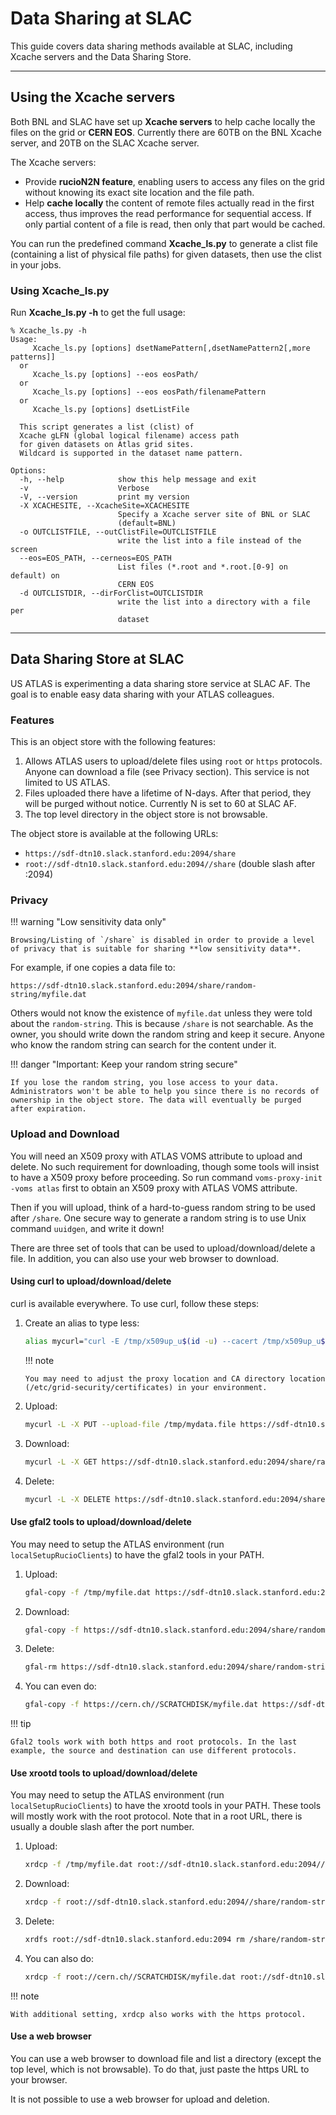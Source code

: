 # Data Sharing at SLAC

This guide covers data sharing methods available at SLAC, including Xcache
servers and the Data Sharing Store.

---

## Using the Xcache servers

Both BNL and SLAC have set up **Xcache servers** to help cache locally the files
on the grid or **CERN EOS**. Currently there are 60TB on the BNL Xcache server,
and 20TB on the SLAC Xcache server.

The Xcache servers:

- Provide **rucioN2N feature**, enabling users to access any files on the grid
  without knowing its exact site location and the file path.
- Help **cache locally** the content of remote files actually read in the first
  access, thus improves the read performance for sequential access. If only
  partial content of a file is read, then only that part would be cached.

You can run the predefined command **Xcache_ls.py** to generate a clist file
(containing a list of physical file paths) for given datasets, then use the
clist in your jobs.

### Using Xcache_ls.py

Run **Xcache_ls.py -h** to get the full usage:

```
% Xcache_ls.py -h
Usage:
     Xcache_ls.py [options] dsetNamePattern[,dsetNamePattern2[,more patterns]]
  or
     Xcache_ls.py [options] --eos eosPath/
  or
     Xcache_ls.py [options] --eos eosPath/filenamePattern
  or
     Xcache_ls.py [options] dsetListFile

  This script generates a list (clist) of
  Xcache gLFN (global logical filename) access path
  for given datasets on Atlas grid sites.
  Wildcard is supported in the dataset name pattern.

Options:
  -h, --help            show this help message and exit
  -v                    Verbose
  -V, --version         print my version
  -X XCACHESITE, --XcacheSite=XCACHESITE
                        Specify a Xcache server site of BNL or SLAC
                        (default=BNL)
  -o OUTCLISTFILE, --outClistFile=OUTCLISTFILE
                        write the list into a file instead of the screen
  --eos=EOS_PATH, --cerneos=EOS_PATH
                        List files (*.root and *.root.[0-9] on default) on
                        CERN EOS
  -d OUTCLISTDIR, --dirForClist=OUTCLISTDIR
                        write the list into a directory with a file per
                        dataset
```

---

## Data Sharing Store at SLAC

US ATLAS is experimenting a data sharing store service at SLAC AF. The goal is
to enable easy data sharing with your ATLAS colleagues.

### Features

This is an object store with the following features:

1. Allows ATLAS users to upload/delete files using `root` or `https` protocols.
   Anyone can download a file (see Privacy section). This service is not limited
   to US ATLAS.
2. Files uploaded there have a lifetime of N-days. After that period, they will
   be purged without notice. Currently N is set to 60 at SLAC AF.
3. The top level directory in the object store is not browsable.

The object store is available at the following URLs:

- `https://sdf-dtn10.slack.stanford.edu:2094/share`
- `root://sdf-dtn10.slack.stanford.edu:2094//share` (double slash after :2094)

### Privacy

!!! warning "Low sensitivity data only"

    Browsing/Listing of `/share` is disabled in order to provide a level of privacy that is suitable for sharing **low sensitivity data**.

For example, if one copies a data file to:

`https://sdf-dtn10.slack.stanford.edu:2094/share/random-string/myfile.dat`

Others would not know the existence of `myfile.dat` unless they were told about
the `random-string`. This is because `/share` is not searchable. As the owner,
you should write down the random string and keep it secure. Anyone who know the
random string can search for the content under it.

!!! danger "Important: Keep your random string secure"

    If you lose the random string, you lose access to your data. Administrators won't be able to help you since there is no records of ownership in the object store. The data will eventually be purged after expiration.

### Upload and Download

You will need an X509 proxy with ATLAS VOMS attribute to upload and delete. No
such requirement for downloading, though some tools will insist to have a X509
proxy before proceeding. So run command `voms-proxy-init -voms atlas` first to
obtain an X509 proxy with ATLAS VOMS attribute.

Then if you will upload, think of a hard-to-guess random string to be used after
`/share`. One secure way to generate a random string is to use Unix command
`uuidgen`, and write it down!

There are three set of tools that can be used to upload/download/delete a file.
In addition, you can also use your web browser to download.

#### Using curl to upload/download/delete

curl is available everywhere. To use curl, follow these steps:

1.  Create an alias to type less:

    ```bash
    alias mycurl="curl -E /tmp/x509up_u$(id -u) --cacert /tmp/x509up_u$(id -u) --capath /etc/grid-security/certificates"
    ```

    !!! note

        You may need to adjust the proxy location and CA directory location (/etc/grid-security/certificates) in your environment.

2.  Upload:

    ```bash
    mycurl -L -X PUT --upload-file /tmp/mydata.file https://sdf-dtn10.slack.stanford.edu:2094/share/random-string/myfile.dat
    ```

3.  Download:

    ```bash
    mycurl -L -X GET https://sdf-dtn10.slack.stanford.edu:2094/share/random-string/myfile.dat
    ```

4.  Delete:

    ```bash
    mycurl -L -X DELETE https://sdf-dtn10.slack.stanford.edu:2094/share/random-string/myfile.dat
    ```

#### Use gfal2 tools to upload/download/delete

You may need to setup the ATLAS environment (run `localSetupRucioClients`) to
have the gfal2 tools in your PATH.

1. Upload:

   ```bash
   gfal-copy -f /tmp/myfile.dat https://sdf-dtn10.slack.stanford.edu:2094/share/random-string/myfile.dat
   ```

2. Download:

   ```bash
   gfal-copy -f https://sdf-dtn10.slack.stanford.edu:2094/share/random-string/myfile.dat /tmp/myfile.dat
   ```

3. Delete:

   ```bash
   gfal-rm https://sdf-dtn10.slack.stanford.edu:2094/share/random-string/myfile.dat
   ```

4. You can even do:

   ```bash
   gfal-copy -f https://cern.ch//SCRATCHDISK/myfile.dat https://sdf-dtn10.slack.stanford.edu:2094/share/random-string/myfile.dat
   ```

!!! tip

    Gfal2 tools work with both https and root protocols. In the last example, the source and destination can use different protocols.

#### Use xrootd tools to upload/download/delete

You may need to setup the ATLAS environment (run `localSetupRucioClients`) to
have the xrootd tools in your PATH. These tools will mostly work with the root
protocol. Note that in a root URL, there is usually a double slash after the
port number.

1. Upload:

   ```bash
   xrdcp -f /tmp/myfile.dat root://sdf-dtn10.slack.stanford.edu:2094//share/random-string/myfile.dat
   ```

2. Download:

   ```bash
   xrdcp -f root://sdf-dtn10.slack.stanford.edu:2094//share/random-string/myfile.dat /tmp/myfile.dat
   ```

3. Delete:

   ```bash
   xrdfs root://sdf-dtn10.slack.stanford.edu:2094 rm /share/random-string/myfile.dat /tmp/myfile.dat
   ```

4. You can also do:

   ```bash
   xrdcp -f root://cern.ch//SCRATCHDISK/myfile.dat root://sdf-dtn10.slack.stanford.edu:2094//share/random-string/myfile.dat /tmp/myfile.dat
   ```

!!! note

    With additional setting, xrdcp also works with the https protocol.

#### Use a web browser

You can use a web browser to download file and list a directory (except the top
level, which is not browsable). To do that, just paste the https URL to your
browser.

It is not possible to use a web browser for upload and deletion.

